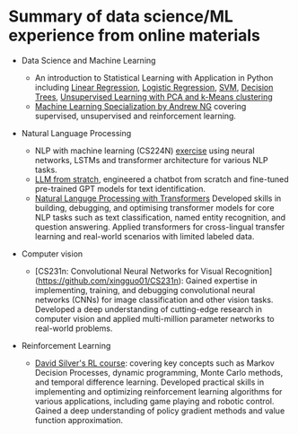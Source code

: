 # Summary of data science/ML experience from online materials

- Data Science and Machine Learning
  - An introduction to Statistical Learning with Application in Python including [Linear Regression](https://github.com/xingguo01/DataScienceExercise/tree/main/LinearRegression), [Logistic Regression](https://github.com/xingguo01/DataScienceExercise/tree/main/Logistics), [SVM](https://github.com/xingguo01/DataScienceExercise/tree/main/SupportVectorMachine), [Decision Trees](https://github.com/xingguo01/DataScienceExercise/tree/main/TreesBagging), [Unsupervised Learning with PCA and k-Means clustering](https://github.com/xingguo01/DataScienceExercise/tree/main/UnSupervised)
  - [Machine Learning Specialization by Andrew NG](https://github.com/xingguo01/Machine-Learning-Specialization-Coursera) covering supervised, unsupervised and reinforcement learning.

- Natural Language Processing
  - NLP with machine learning (CS224N) [exercise](https://github.com/xingguo01/DataScienceExercise/tree/main/NLP_Exercise) using neural networks, LSTMs and transformer architecture for various NLP tasks.
  - [LLM from stratch](https://github.com/xingguo01/LLMs-from-scratch), engineered a chatbot from scratch and fine-tuned pre-trained GPT models for text identification.
  - [Natural Languge Processing with Transformers](https://github.com/xingguo01/notebooks) Developed skills in building, debugging, and optimising transformer models for core NLP tasks such as text classification, named entity recognition, and question answering. Applied transformers for cross-lingual transfer learning and real-world scenarios with limited labeled data.

- Computer vision
  - [CS231n: Convolutional Neural Networks for Visual Recognition] (https://github.com/xingguo01/CS231n): Gained expertise in implementing, training, and debugging convolutional neural networks (CNNs) for image classification and other vision tasks. Developed a deep understanding of cutting-edge research in computer vision and applied multi-million parameter networks to real-world problems.
- Reinforcement Learning
  - [David Silver's RL course](https://github.com/xingguo01/DataScienceExercise/tree/main/RL_exercise): covering key concepts such as Markov Decision Processes, dynamic programming, Monte Carlo methods, and temporal difference learning. Developed practical skills in implementing and optimizing reinforcement learning algorithms for various applications, including game playing and robotic control. Gained a deep understanding of policy gradient methods and value function approximation.
  
